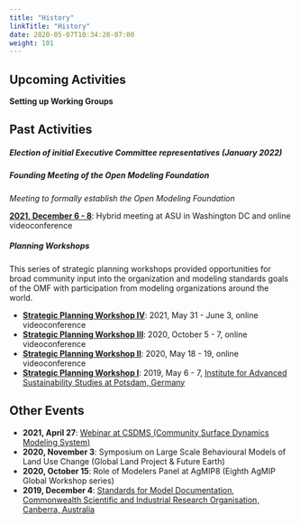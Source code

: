 ```yaml
---
title: "History"
linkTitle: "History"
date: 2020-05-07T10:34:28-07:00
weight: 101
---
```


## Upcoming Activities
**Setting up Working Groups**

## Past Activities
##### **Election of initial Executive Committee representatives (January 2022)**

##### **Founding Meeting of the Open Modeling Foundation**

_Meeting to formally establish the Open Modeling Foundation_  

**[2021, December 6 - 8](/history/agenda_org_meeting_20211206.pdf)**: Hybrid meeting at ASU in Washington DC and online videoconference


##### **Planning Workshops**

This series of strategic planning workshops provided opportunities for broad community input into the organization and modeling standards goals of the OMF with participation from modeling organizations around the world.  

- **[Strategic Planning Workshop IV](/history/workshop_agenda_20210601.pdf)**: 2021, May 31 - June 3, online videoconference  
- **[Strategic Planning Workshop III](/history/workshop_agenda_20201005.pdf)**: 2020, October 5 - 7, online videoconference  
- **[Strategic Planning Workshop II](/history/workshop_agenda_20200518.pdf)**: 2020, May 18 - 19, online videoconference  
- **[Strategic Planning Workshop I](/history/workshop_agenda_20190506.pdf)**: 2019, May 6 - 7, [Institute for Advanced Sustainability Studies at Potsdam, Germany](https://www.iass-potsdam.de/)

## Other Events

- **2021, April 27**: [Webinar at CSDMS (Community Surface Dynamics Modeling System)](https://csdms.colorado.edu/wiki/Presenters-0543)     
- **2020, November 3**: Symposium on Large Scale Behavioural Models of Land Use Change (Global Land Project & Future Earth)  
- **2020, October 15**: Role of Modelers Panel at AgMIP8 (Eighth AgMIP Global Workshop series)  
- **2019, December 4**: [Standards for Model Documentation, Commonwealth Scientific and Industrial Research Organisation, Canberra, Australia](/history/workshop_agenda_20191204.pdf)
